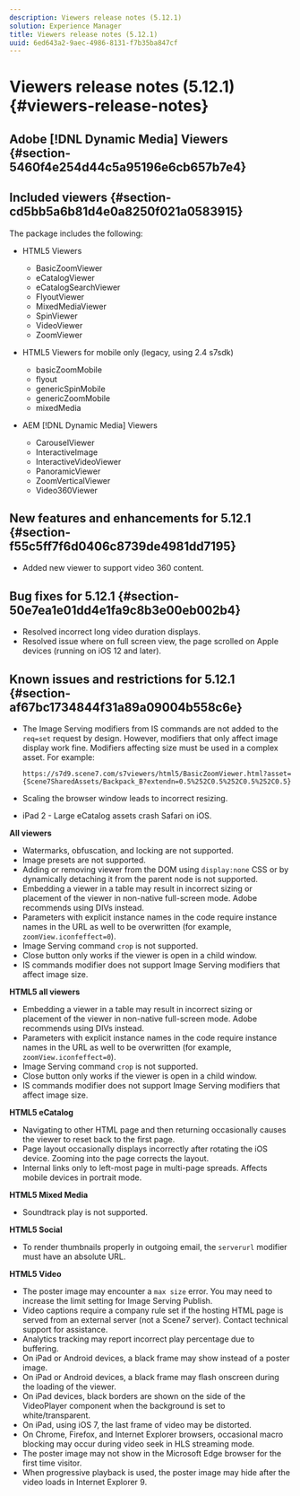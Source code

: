 ```yaml
---
description: Viewers release notes (5.12.1)
solution: Experience Manager
title: Viewers release notes (5.12.1)
uuid: 6ed643a2-9aec-4986-8131-f7b35ba847cf
---
```


# Viewers release notes (5.12.1){#viewers-release-notes}

## Adobe [!DNL Dynamic Media] Viewers {#section-5460f4e254d44c5a95196e6cb657b7e4}

## Included viewers {#section-cd5bb5a6b81d4e0a8250f021a0583915}

The package includes the following:

* HTML5 Viewers

    * BasicZoomViewer 
    * eCatalogViewer 
    * eCatalogSearchViewer 
    * FlyoutViewer 
    * MixedMediaViewer 
    * SpinViewer 
    * VideoViewer 
    * ZoomViewer

* HTML5 Viewers for mobile only (legacy, using 2.4 s7sdk)

    * basicZoomMobile 
    * flyout 
    * genericSpinMobile 
    * genericZoomMobile 
    * mixedMedia

* AEM [!DNL Dynamic Media] Viewers

    * CarouselViewer 
    * InteractiveImage 
    * InteractiveVideoViewer 
    * PanoramicViewer 
    * ZoomVerticalViewer 
    * Video360Viewer

## New features and enhancements for 5.12.1 {#section-f55c5ff7f6d0406c8739de4981dd7195}

* Added new viewer to support video 360 content.

## Bug fixes for 5.12.1 {#section-50e7ea1e01dd4e1fa9c8b3e00eb002b4}

* Resolved incorrect long video duration displays. 
* Resolved issue where on full screen view, the page scrolled on Apple devices (running on iOS 12 and later).

## Known issues and restrictions for 5.12.1 {#section-af67bc1734844f31a89a09004b558c6e}

* The Image Serving modifiers from IS commands are not added to the `req=set` request by design. However, modifiers that only affect image display work fine. Modifiers affecting size must be used in a complex asset. For example:

  `https://s7d9.scene7.com/s7viewers/html5/BasicZoomViewer.html?asset= {Scene7SharedAssets/Backpack_B?extendn=0.5%252C0.5%252C0.5%252C0.5}` 

* Scaling the browser window leads to incorrect resizing. 
* iPad 2 - Large eCatalog assets crash Safari on iOS.

**All viewers**

* Watermarks, obfuscation, and locking are not supported. 
* Image presets are not supported. 
* Adding or removing viewer from the DOM using `display:none` CSS or by dynamically detaching it from the parent node is not supported. 
* Embedding a viewer in a table may result in incorrect sizing or placement of the viewer in non-native full-screen mode. Adobe recommends using DIVs instead. 
* Parameters with explicit instance names in the code require instance names in the URL as well to be overwritten (for example, `zoomView.iconfeffect=0`). 
* Image Serving command `crop` is not supported. 
* Close button only works if the viewer is open in a child window. 
* IS commands modifier does not support Image Serving modifiers that affect image size.

**HTML5 all viewers**

* Embedding a viewer in a table may result in incorrect sizing or placement of the viewer in non-native full-screen mode. Adobe recommends using DIVs instead. 
* Parameters with explicit instance names in the code require instance names in the URL as well to be overwritten (for example, `zoomView.iconfeffect=0`). 
* Image Serving command `crop` is not supported. 
* Close button only works if the viewer is open in a child window. 
* IS commands modifier does not support Image Serving modifiers that affect image size.

**HTML5 eCatalog**

* Navigating to other HTML page and then returning occasionally causes the viewer to reset back to the first page. 
* Page layout occasionally displays incorrectly after rotating the iOS device. Zooming into the page corrects the layout. 
* Internal links only to left-most page in multi-page spreads. Affects mobile devices in portrait mode.

**HTML5 Mixed Media**

* Soundtrack play is not supported.

**HTML5 Social**

* To render thumbnails properly in outgoing email, the `serverurl` modifier must have an absolute URL.

**HTML5 Video**

* The poster image may encounter a `max size` error. You may need to increase the limit setting for Image Serving Publish. 
* Video captions require a company rule set if the hosting HTML page is served from an external server (not a Scene7 server). Contact technical support for assistance. 
* Analytics tracking may report incorrect play percentage due to buffering. 
* On iPad or Android devices, a black frame may show instead of a poster image. 
* On iPad or Android devices, a black frame may flash onscreen during the loading of the viewer. 
* On iPad devices, black borders are shown on the side of the VideoPlayer component when the background is set to white/transparent. 
* On iPad, using iOS 7, the last frame of video may be distorted. 
* On Chrome, Firefox, and Internet Explorer browsers, occasional macro blocking may occur during video seek in HLS streaming mode. 
* The poster image may not show in the Microsoft Edge browser for the first time visitor. 
* When progressive playback is used, the poster image may hide after the video loads in Internet Explorer 9.

